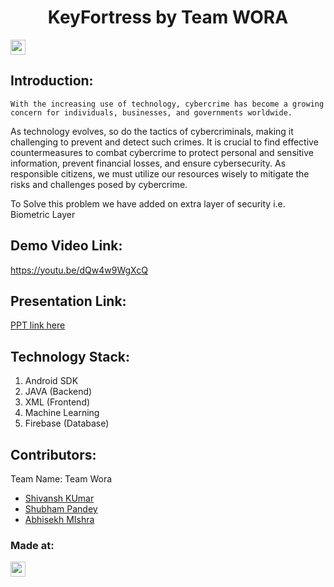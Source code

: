 <h1 align="center">KeyFortress by Team WORA</h1>
<p align="center">
</p>

<a href="https://hack36.com"> <img src="https://i.postimg.cc/RFFWF4vg/built-at-hack.jpg" height=24px> </a>


## Introduction:
    With the increasing use of technology, cybercrime has become a growing concern for individuals, businesses, and governments worldwide. 
As technology evolves, so do the tactics of cybercriminals, making it challenging to prevent and detect such crimes. It is crucial to find effective countermeasures to combat cybercrime to protect personal and sensitive information, prevent financial losses, and ensure cybersecurity. As responsible citizens, we must utilize our resources wisely to mitigate the risks and challenges posed by cybercrime.

To Solve this problem we have added on extra layer of security i.e. Biometric Layer
  
## Demo Video Link:
  <a href="https://youtu.be/dQw4w9WgXcQ">https://youtu.be/dQw4w9WgXcQ</a>
  
## Presentation Link:
  <a href="https://www.canva.com/design/DAFeL9kAmVs/eLGgHlJGtpiKFAKnobdA6w/view?utm_content=DAFeL9kAmVs&utm_campaign=designshare&utm_medium=link2&utm_source=sharebutton"> PPT link here </a>
  

## Technology Stack:
  1) Android SDK
  2) JAVA (Backend)
  3) XML (Frontend)
  4) Machine Learning
  4) Firebase (Database)
  

## Contributors:

Team Name: Team Wora

* [Shivansh KUmar](https://github.com/codeXstalker)
* [Shubham Pandey](https://github.com/shubh4122)
* [Abhisekh MIshra](https://github.com/developer-ishan)


### Made at:
<a href="https://hack36.com"> <img src="https://i.postimg.cc/RFFWF4vg/built-at-hack.jpg" height=24px> </a>
